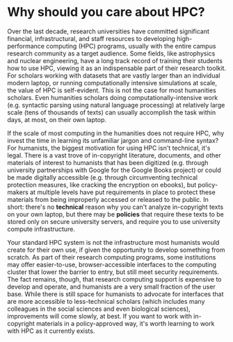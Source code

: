 # Why should you care about HPC?

Over the last decade, research universities have committed significant financial, infrastructural, and staff resources to developing high-performance computing (HPC) programs, usually with the entire campus research community as a target audience. Some fields, like astrophysics and nuclear engineering, have a long track record of training their students how to use HPC, viewing it as an indispensable part of their research toolkit. For scholars working with datasets that are vastly larger than an individual modern laptop, or running computationally intensive simulations at scale, the value of HPC is self-evident. This is not the case for most humanities scholars. Even humanities scholars doing computationally-intensive work (e.g. syntactic parsing using natural language processing) at relatively large scale (tens of thousands of texts) can usually accomplish the task within days, at most, on their own laptop.

If the scale of most computing in the humanities does not require HPC, why invest the time in learning its unfamiliar jargon and command-line syntax? For humanists, the biggest motivation for using HPC isn't technical, it's legal. There is a vast trove of in-copyright literature, documents, and other materials of interest to humanists that has been digitized (e.g. through university partnerships with Google for the Google Books project) or could be made digitally accessible (e.g. through circumventing technical protection measures, like cracking the encryption on ebooks), but policy-makers at multiple levels have put requirements in place to protect these materials from being improperly accessed or released to the public. In short: there's no **technical** reason why you can't analyze in-copyright texts on your own laptop, but there may be **policies** that require these texts to be stored only on secure university servers, and require you to use university compute infrastructure.

Your standard HPC system is not the infrastructure most humanists would create for their own use, if given the opportunity to develop something from scratch. As part of their research computing programs, some institutions may offer easier-to-use, browser-accessible interfaces to the computing cluster that lower the barrier to entry, but still meet security requirements. The fact remains, though, that research computing support is expensive to develop and operate, and humanists are a very small fraction of the user base. While there is still space for humanists to advocate for interfaces that are more accessible to less-technical scholars (which includes many colleagues in the social sciences and even biological sciences), improvements will come slowly, at best. If you want to work with in-copyright materials in a policy-approved way, it's worth learning to work with HPC as it currently exists.